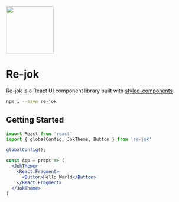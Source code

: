 
<img src='http://res.cloudinary.com/lighter/image/upload/v1532614796/logo-preview-4851acb3-1251-4cc4-af87-3646f0407894_hdubzv.jpg' width='128' height='128' />

# Re-jok

Re-jok is a React UI component library
built with [styled-components][sc]

[sc]: https://github.com/styled-components/styled-components

```sh
npm i --save re-jok
```
## Getting Started

```jsx
import React from 'react'
import { globalConfig, JokTheme, Button } from 're-jok'

globalConfig();

const App = props => (
  <JokTheme>
    <React.Fragment>
      <Button>Hello World</Button>
    </React.Fragment>
  </JokTheme>
)
```
